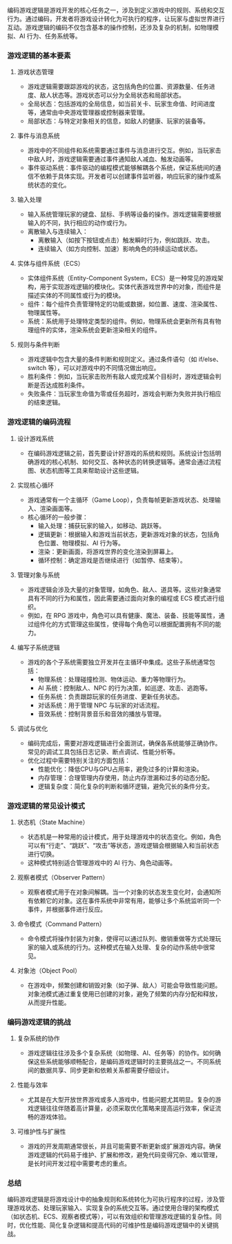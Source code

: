 编码游戏逻辑是游戏开发的核心任务之一，涉及到定义游戏中的规则、系统和交互行为。通过编码，开发者将游戏设计转化为可执行的程序，让玩家与虚拟世界进行互动。游戏逻辑的编码不仅包含基本的操作控制，还涉及复杂的机制，如物理模拟、AI 行为、任务系统等。

### 游戏逻辑的基本要素

1. 游戏状态管理
   - 游戏逻辑需要跟踪游戏的状态，这包括角色的位置、资源数量、任务进度、敌人状态等。游戏状态可以分为全局状态和局部状态。
   - 全局状态：包括游戏的全局信息，如当前关卡、玩家生命值、时间进度等，通常由中央游戏管理器或控制器来管理。
   - 局部状态：与特定对象相关的信息，如敌人的健康、玩家的装备等。

2. 事件与消息系统
   - 游戏中的不同组件和系统需要通过事件与消息进行交互。例如，当玩家击中敌人时，游戏逻辑需要通过事件通知敌人减血、触发动画等。
   - 事件驱动系统：事件驱动的编程模式能够解耦各个系统，保证系统间的通信不依赖于具体实现。开发者可以创建事件监听器，响应玩家的操作或系统状态的变化。

3. 输入处理
   - 输入系统管理玩家的键盘、鼠标、手柄等设备的操作。游戏逻辑需要根据输入的不同，执行相应的动作或行为。
   - 离散输入与连续输入：
     - 离散输入（如按下按钮或点击）触发瞬时行为，例如跳跃、攻击。
     - 连续输入（如方向控制、加速）影响角色的持续运动或状态。

4. 实体与组件系统（ECS）
   - 实体组件系统（Entity-Component System，ECS）是一种常见的游戏架构，用于实现游戏逻辑的模块化。实体代表游戏世界中的对象，而组件是描述实体的不同属性或行为的模块。
   - 组件：每个组件负责管理特定的功能或数据，如位置、速度、渲染属性、物理属性等。
   - 系统：系统用于处理特定类型的组件。例如，物理系统会更新所有具有物理组件的实体，渲染系统会更新渲染相关的组件。

5. 规则与条件判断
   - 游戏逻辑中包含大量的条件判断和规则定义。通过条件语句（如 if/else、switch 等），可以对游戏中的不同情况做出响应。
   - 胜利条件：例如，当玩家击败所有敌人或完成某个目标时，游戏逻辑会判断是否达成胜利条件。
   - 失败条件：当玩家生命值为零或任务超时，游戏会判断为失败并执行相应的结束逻辑。

### 游戏逻辑的编码流程

1. 设计游戏系统
   - 在编码游戏逻辑之前，首先要设计好游戏的系统和规则。系统设计包括明确游戏的核心机制、如何交互、各种状态的转换逻辑等。通常会通过流程图、状态机图等工具来帮助设计这些逻辑。

2. 实现核心循环
   - 游戏通常有一个主循环（Game Loop），负责每帧更新游戏状态、处理输入、渲染画面等。
   - 核心循环的一般步骤：
     - 输入处理：捕获玩家的输入，如移动、跳跃等。
     - 逻辑更新：根据输入和游戏当前状态，更新游戏对象的状态，包括角色位置、物理模拟、AI 行为等。
     - 渲染：更新画面，将游戏世界的变化渲染到屏幕上。
     - 循环控制：确定游戏是否继续进行（如暂停、结束等）。

3. 管理对象与系统
   - 游戏逻辑会涉及大量的对象管理，如角色、敌人、道具等。这些对象通常具有不同的行为和属性，因此需要通过面向对象的编程或 ECS 模式进行组织。
   - 例如，在 RPG 游戏中，角色可以具有健康、魔法、装备、技能等属性，通过组件化的方式管理这些属性，使得每个角色可以根据配置拥有不同的能力。

4. 编写子系统逻辑
   - 游戏的各个子系统需要独立开发并在主循环中集成。这些子系统通常包括：
     - 物理系统：处理碰撞检测、物体运动、重力等物理行为。
     - AI 系统：控制敌人、NPC 的行为决策，如巡逻、攻击、逃跑等。
     - 任务系统：负责跟踪玩家的任务进度、更新任务状态。
     - 对话系统：用于管理 NPC 与玩家的对话流程。
     - 音效系统：控制背景音乐和音效的播放与管理。

5. 调试与优化
   - 编码完成后，需要对游戏逻辑进行全面测试，确保各系统能够正确协作。常见的调试工具包括日志记录、断点调试、性能分析等。
   - 优化过程中需要特别关注的方面包括：
     - 性能优化：降低CPU与GPU占用率，避免过多的计算和渲染。
     - 内存管理：合理管理内存使用，防止内存泄漏和过多的动态分配。
     - 逻辑复杂度：简化复杂的判断和循环逻辑，避免冗长的条件分支。

### 游戏逻辑的常见设计模式

1. 状态机（State Machine）
   - 状态机是一种常用的设计模式，用于处理游戏中的状态变化。例如，角色可以有“行走”、“跳跃”、“攻击”等状态，游戏逻辑会根据输入和当前状态进行切换。
   - 这种模式特别适合管理游戏中的 AI 行为、角色动画等。
  
2. 观察者模式（Observer Pattern）
   - 观察者模式用于在对象间解耦。当一个对象的状态发生变化时，会通知所有依赖它的对象。这在事件系统中非常有用，能够让多个系统监听同一个事件，并根据事件进行反应。
  
3. 命令模式（Command Pattern）
   - 命令模式将操作封装为对象，使得可以通过队列、撤销重做等方式处理玩家的输入或系统的行为。这种模式在输入处理、复杂的动作系统中很常见。

4. 对象池（Object Pool）
   - 在游戏中，频繁创建和销毁对象（如子弹、敌人）可能会导致性能问题。对象池模式通过重复使用已创建的对象，避免了频繁的内存分配和释放，从而提升性能。

### 编码游戏逻辑的挑战

1. 复杂系统的协作
   - 游戏逻辑往往涉及多个复杂系统（如物理、AI、任务等）的协作。如何确保这些系统能够顺畅配合，是编码游戏逻辑时的主要挑战之一。不同系统间的数据共享、同步更新和依赖关系都需要仔细设计。

2. 性能与效率
   - 尤其是在大型开放世界游戏或多人游戏中，性能问题尤其明显。复杂的游戏逻辑往往伴随着高计算量，必须采取优化策略来提高运行效率，保证流畅的游戏体验。

3. 可维护性与扩展性
   - 游戏的开发周期通常很长，并且可能需要不断更新或扩展游戏内容。确保游戏逻辑的代码易于维护、扩展和修改，避免代码变得冗杂、难以管理，是长时间开发过程中需要考虑的重点。

### 总结

编码游戏逻辑是将游戏设计中的抽象规则和系统转化为可执行程序的过程，涉及管理游戏状态、处理玩家输入、实现复杂的系统交互等。通过使用合理的架构模式（如状态机、ECS、观察者模式等），可以有效组织和管理游戏逻辑的复杂性。同时，优化性能、简化复杂逻辑和提高代码的可维护性是编码游戏逻辑中的关键挑战。